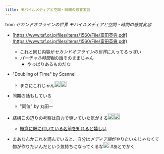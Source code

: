 ```yaml
---
title: モバイルメディアと空間・時間の感覚変容
---
```


from *セカンドオフラインの世界*
*モバイルメディアと空間・時間の感覚変容*

* [https://www.taf.or.jp/files/items/1560/File/富田英典.pdf](https://www.taf.or.jp/files/items/1560/File/富田英典.pdf)
  
  * これと同じ内容が*セカンドオフラインの世界*に入ってるっぽい
  * *バーチャル時間軸*の話そのままじゃん
    * やっぱりあるものだな
* "Doubling of Time" by Scannel
  
  * まさにこれじゃん<img src='https://scrapbox.io/api/pages/blu3mo-public/blu3mo/icon' alt='blu3mo.icon' height="19.5"/><img src='https://scrapbox.io/api/pages/blu3mo-public/blu3mo/icon' alt='blu3mo.icon' height="19.5"/>
* 同期の話もしている
  
  * "同位" by 丸田一
* 結構この辺りの考察は自力で導いていた気がする<img src='https://scrapbox.io/api/pages/blu3mo-public/blu3mo/icon' alt='blu3mo.icon' height="19.5"/><img src='https://scrapbox.io/api/pages/blu3mo-public/blu3mo/icon' alt='blu3mo.icon' height="19.5"/>
  
  * [概念に既に付いている名前を知れると嬉しい](%E6%A6%82%E5%BF%B5%E3%81%AB%E6%97%A2%E3%81%AB%E4%BB%98%E3%81%84%E3%81%A6%E3%81%84%E3%82%8B%E5%90%8D%E5%89%8D%E3%82%92%E7%9F%A5%E3%82%8C%E3%82%8B%E3%81%A8%E5%AC%89%E3%81%97%E3%81%84.md)
* まあなんかこれを読んでいると、自分は*メディア論*がやりたいんじゃなくて物が作りたいんだという気持ちになってくるな<img src='https://scrapbox.io/api/pages/blu3mo-public/blu3mo/icon' alt='blu3mo.icon' height="19.5"/>
  \#あとでかく
